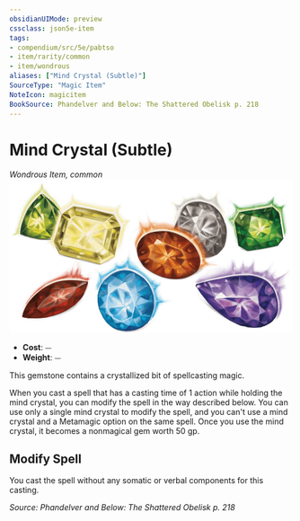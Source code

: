 ```yaml
---
obsidianUIMode: preview
cssclass: json5e-item
tags:
- compendium/src/5e/pabtso
- item/rarity/common
- item/wondrous
aliases: ["Mind Crystal (Subtle)"]
SourceType: "Magic Item"
NoteIcon: magicitem
BookSource: Phandelver and Below: The Shattered Obelisk p. 218
---
```

# Mind Crystal (Subtle)
*Wondrous Item, common*  
![](https://raw.githubusercontent.com/5etools-mirror-2/5etools-img/main/items/PaBTSO/Mind%20Crystal.webp#right)  

- **Cost**: ⏤
- **Weight**: ⏤

This gemstone contains a crystallized bit of spellcasting magic.

When you cast a spell that has a casting time of 1 action while holding the mind crystal, you can modify the spell in the way described below. You can use only a single mind crystal to modify the spell, and you can't use a mind crystal and a Metamagic option on the same spell. Once you use the mind crystal, it becomes a nonmagical gem worth 50 gp.

## Modify Spell

You cast the spell without any somatic or verbal components for this casting.

*Source: Phandelver and Below: The Shattered Obelisk p. 218*